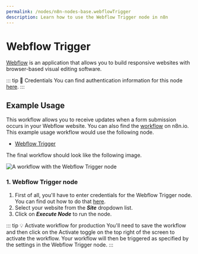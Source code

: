 ```yaml
---
permalink: /nodes/n8n-nodes-base.webflowTrigger
description: Learn how to use the Webflow Trigger node in n8n
---
```


# Webflow Trigger

[Webflow](https://webflow.com) is an application that allows you to build responsive websites with browser-based visual editing software.

::: tip 🔑 Credentials
You can find authentication information for this node [here](../../../credentials/Webflow/README.md).
:::

## Example Usage

This workflow allows you to receive updates when a form submission occurs in your Webflow website. You can also find the [workflow](https://n8n.io/workflows/651) on n8n.io. This example usage workflow would use the following node.
- [Webflow Trigger]()

The final workflow should look like the following image.

![A workflow with the Webflow Trigger node](./workflow.png)

### 1. Webflow Trigger node

1. First of all, you'll have to enter credentials for the Webflow Trigger node. You can find out how to do that [here](../../../credentials/Webflow/README.md).
2. Select your website from the ***Site*** dropdown list.
3. Click on ***Execute Node*** to run the node.

::: tip 💡 Activate workflow for production
You'll need to save the workflow and then click on the Activate toggle on the top right of the screen to activate the workflow. Your workflow will then be triggered as specified by the settings in the Webflow Trigger node.
:::
